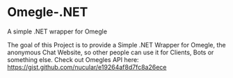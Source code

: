 # Omegle-.NET
A simple .NET wrapper for Omegle

The goal of this Project is to provide a Simple .NET Wrapper for Omegle, the anonymous Chat Website, so other people can use it for Clients, Bots or something else. Check out Omegles API here: https://gist.github.com/nucular/e19264af8d7fc8a26ece
